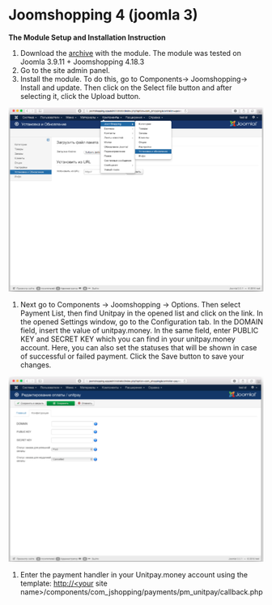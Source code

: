 # Joomshopping 4 \(joomla 3\)

**The Module Setup and Installation Instruction**

1. Download the [archive](https://github.com/unitpay/jshopping-module/releases/download/v2.0.1/jshopping-module-2.0.1.zip) with the module. The module was tested on Joomla 3.9.11 + Joomshopping 4.18.3
2. Go to the site admin panel.
3. Install the module. To do this, go to Components-&gt; Joomshopping-&gt; Install and update. Then click on the Select file button and after selecting it, click the Upload button.

![](../../.gitbook/assets/image%20%2862%29.png)

1. Next go to Components -&gt; Joomshopping -&gt; Options. Then select Payment List, then find Unitpay in the opened list and click on the link. In the opened Settings window, go to the Configuration tab. In the DOMAIN field, insert the value of unitpay.money. In the same field, enter PUBLIC KEY and SECRET KEY which you can find in your unitpay.money account. Here, you can also set the statuses that will be shown in case of successful or failed payment. Click the Save button to save your changes.

![](../../.gitbook/assets/image%20%2859%29.png)

1. Enter the payment handler in your Unitpay.money account using the template: [http://&lt;your](http://<your) site name&gt;/components/com\_jshopping/payments/pm\_unitpay/callback.php


